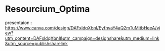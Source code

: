 # Resourcium_Optima

presentaion : https://www.canva.com/design/DAFxIdqXbnI/EyfhvaY4aQ2mTuMitbHeeA/view?utm_content=DAFxIdqXbnI&utm_campaign=designshare&utm_medium=link&utm_source=publishsharelink
